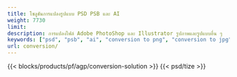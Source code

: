 ```yaml
---
title: โซลูชันการแปลงรูปแบบ PSD PSB และ AI
weight: 7730
limit: 
description: การแปลงไฟล์ Adobe PhotoShop และ Illustrator รูปภาพและรูปแบบอื่น ๆ
keywords: ["psd", "psb", "ai", "conversion to png", "conversion to jpg", "conversion to pdf", "convert to gif", "convert to bmp", "convert to tiff"]
url: conversion/
---
```


{{< blocks/products/pf/agp/conversion-solution >}} 
{{< psd/tize >}}
